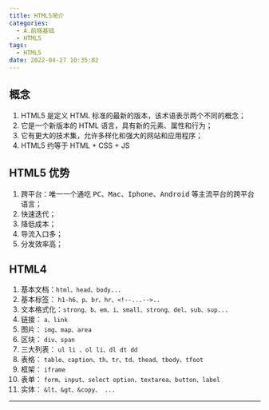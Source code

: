 ```yaml
---
title: HTML5简介
categories:
  - A.前端基础
  - HTML5
tags:
  - HTML5
date: 2022-04-27 10:35:02
---
```


## 概念

1. HTML5 是定义 HTML 标准的最新的版本，该术语表示两个不同的概念；
2. 它是一个新版本的 HTML 语言，具有新的元素、属性和行为；
3. 它有更大的技术集，允许多样化和强大的网站和应用程序；
4. HTML5 约等于 HTML + CSS + JS

## HTML5 优势

1. 跨平台：唯一一个通吃 <kbd>PC</kbd>、<kbd>Mac</kbd>、<kbd>Iphone</kbd>、<kbd>Android</kbd> 等主流平台的跨平台语言；
2. 快速迭代；
3. 降低成本；
4. 导流入口多；
5. 分发效率高；

## HTML4

1. 基本文档：`html、head、body...`
2. 基本标签： `h1-h6、p、br、hr、<!--...-->..`
3. 文本格式化：`strong、b、em、i、small、strong、del、sub、sup...`
4. 链接： `a、link`
5. 图片： `img、map、area`
6. 区块： `div、span`
7. 三大列表： `ul li 、ol li、dl dt dd`
8. 表格： `table、caption、th、tr、td、thead、tbody、tfoot`
9. 框架： `iframe`
10. 表单： `form、input、select option、textarea、button、label`
11. 实体： `&lt、&gt、&copy、 ...`

---
